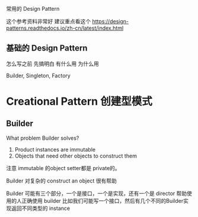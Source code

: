 
常用的 Design Pattern

这个参考资料非常好 建议重点看这个
https://design-patterns.readthedocs.io/zh-cn/latest/index.html

## 基础的 Design Pattern
怎么写之前 先搞明白 有什么用 为什么用

Builder, Singleton, Factory


# Creational Pattern 创建型模式 

## Builder
What problem Builder solves?

1. Product instances are immutable
2. Objects that need other objects to construct them

注意 immutable 的object setter都是 private的。

Builder 对复杂的 construct an object 很有帮助 

Builder 可能有三个部分，一个是接口，一个是实现，还有一个是 director 帮助使用的人正确使用 builder 
比如我们可能写一个接口，然后有几个不同的Builder实现返回不同类型的 instance